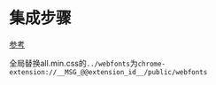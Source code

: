 # 集成步骤

[参考](https://stackoverflow.com/questions/41237548/how-to-use-fontawesome-in-chrome-extension)

全局替换all.min.css的`../webfonts`为`chrome-extension://__MSG_@@extension_id__/public/webfonts`
